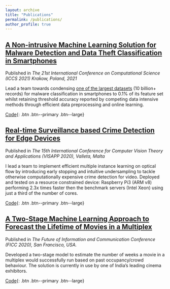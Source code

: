 ```yaml
---
layout: archive
title: "Publications"
permalink: /publications/
author_profile: true
---
```

## [A Non-intrusive Machine Learning Solution for Malware Detection and Data Theft Classification in Smartphones](https://arxiv.org/pdf/2102.06511.pdf)

Published in *The 21st International Conference on Computational Science (ICCS 2021) Kraḱow, Poland, 2021*

Lead a team towards condensing [one of the largest datasets](https://github.com/ymirsky/SherLock) (10 billion+ records) for malware classification in smartphones to 0.1% of its feature set whilst retaining threshold accuracy reported by competing data intensive methods through efficient data
preprocessing and online learning.

[<i class="fab fa-fw fa-github" aria-hidden="true" href="google.com"></i>Code](https://github.com/saivishy/AndroidDataTheft){: .btn .btn--primary .btn--large}

## [Real-time Surveillance based Crime Detection for Edge Devices](https://www.scitepress.org/Papers/2020/89901/89901.pdf)

Published in *The 15th International Conference for Computer Vision Theory and Applications (VISAPP 2020), Valleta, Malta*

I lead a team to implement efficient multiple instance learning on optical flow by introducing early stopping and intuitive undersampling to tackle otherwise computationally expensive crime detection for video. Deployed and tested on a resource constrained device: Raspberry Pi3 (ARM v8) performing 2.3x times faster then the benchmark servers (Intel Xeon) using just a third of the number of cores.

[<i class="fab fa-fw fa-github" aria-hidden="true" href="google.com"></i>Code](https://github.com/saivishy/EdgeCrimeSurveillance){: .btn .btn--primary .btn--large}

## [A Two-Stage Machine Learning Approach to Forecast the Lifetime of Movies in a Multiplex](https://link.springer.com/chapter/10.1007/978-3-030-39442-4_36)

Published in *The Future of Information and Communication Conference (FICC 2020), San Francisco, USA.*

Developed a two-stage model to estimate the number of weeks a movie in a multiplex would successfully run based on past occupancy/crowd behaviour. The solution is currently in use by one of India’s leading cinema exhibitors.

[<i class="fab fa-fw fa-github" aria-hidden="true" href="google.com"></i>Code](https://github.com/saivishy/MovieLifetimePrediction){: .btn .btn--primary .btn--large}
